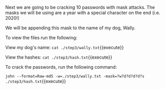 Next we are going to be cracking 10 passwords with mask attacks. The masks we will be using are a year with a special character on the end (i.e. 2020!)

We will be appending this mask to the name of my dog, Wally.

To view the files run the following:

View my dog's name: `cat ./step3/wally.txt`{{execute}}

View the hashes: `cat ./step3/hash.txt`{{execute}}

To crack the passwords, run the following command:

`john --format=Raw-md5 -w=./step3/wally.txt -mask=?w?d?d?d?d?s ./step3/hash.txt`{{execute}}
